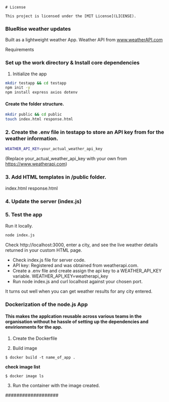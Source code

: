 ```
# License

This project is licensed under the [MIT License](LICENSE).
```

### BlueRise weather updates
Built as a lightweight weather App.
Weather API from www.weatherAPI.com



Requirements


### Set up the work directory & Install core dependencies
1. Initialize the app
```bash
mkdir testapp && cd testapp
npm init -y
npm install express axios dotenv
```

#### Create the folder structure. 

```bash
mkdir public && cd public
touch index.html response.html
```

### 2. Create the .env file in **testapp** to store an API key from for the weather information.

```bash
WEATHER_API_KEY=your_actual_weather_api_key
```
(Replace your_actual_weather_api_key with your own from https://www.weatherapi.com)


### 3. Add HTML templates in /public folder.
index.html
response.html

### 4. Update the server (index.js)

### 5. Test the app
Run it locally.
```bash
node index.js
```
Check http://localhost:3000, enter a city, and see the live weather details returned in your custom HTML page.





*   Check index.js file for server code.
*   API key: Registered and was obtained from weatherapi.com. 
* Create a .env file and create assign the api key to a WEATHER_API_KEY variable.
WEATHER_API_KEY=weatherapi_key
 * Run node index.js and curl localhost against your chosen port.

 It turns out well when you can get weather results for any city entered.



### Dockerization of the node.js App

####  This makes the applcation reusable across various teams in the organisation without he hassle of setting up the dependencies and envirionments for the app. 

1. Create the Dockerfile

2. Build image
 ``` 
 $ docker build -t name_of_app .
 ``` 

**check image list**
 ```
 $ docker image ls
 ``` 
 
 3. Run the container with the image created.


###################
<!-- pipeline {
    agent any

    environment {
        REGISTRY_CREDENTIALS_ID = 'dockerhub-login'  // Jenkins credentials ID
        IMAGE_NAME = 'johnstx/bluerise'
        SONARQUBE_ENV = 'SonarQubeServer' // Jenkins SonarQube server name
    }

    stages {
        stage('Checkout Code') {
            steps {
                checkout scm
            }
        }

        stage('Install Dependencies') {
            steps {
                sh 'npm install'
            }
        }

        stage('Run Tests') {
            steps {
                sh 'npm test'
            }
        }

        stage('Code Quality Analysis') {
            steps {
                withSonarQubeEnv("${SONARQUBE_ENV}") {
                    sh 'sonar-scanner'
                }
            }
        }

        stage('Quality Gate') {
            steps {
                timeout(time: 2, unit: 'MINUTES') {
                    waitForQualityGate abortPipeline: true
                }
            }
        }

        stage('Docker Build') {
            steps {
                script {
                    def imageTag = "v${env.BUILD_NUMBER}"
                    sh "docker build -t ${IMAGE_NAME}:${imageTag} ."
                    sh "docker tag ${IMAGE_NAME}:${imageTag} ${IMAGE_NAME}:latest"
                }
            }
        }

        stage('Docker Push') {
            steps {
                script {
                    def imageTag = "v${env.BUILD_NUMBER}"
                    sh "echo ${DOCKER_PASS} | docker login -u ${DOCKER_USER} --password-stdin"
                    sh "docker push ${IMAGE_NAME}:${imageTag}"
                    sh "docker push ${IMAGE_NAME}:latest"
                }
            }
        }

        stage('Deploy to Staging') {
            steps {
                sh './deploy-staging.sh'
            }
        }

        stage('Approval & Deploy to Production') {
            steps {
                input message: 'Approve Production Deployment?'
                sh './deploy-prod.sh'
            }
        }
    }

    post {
        success {
            echo "✅ Pipeline completed successfully."
        }
        failure {
            mail to: 'rxstaxx.io@gmail.com',
                 subject: "❌ Jenkins Build Failed: ${env.JOB_NAME} #${env.BUILD_NUMBER}",
                 body: "Build URL: ${env.BUILD_URL}"
        }
    }
} -->
